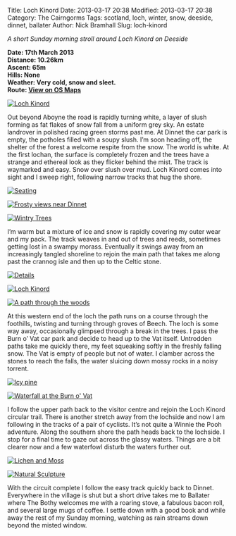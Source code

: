 Title: Loch Kinord
Date: 2013-03-17 20:38
Modified: 2013-03-17 20:38
Category: The Cairngorms
Tags: scotland, loch, winter, snow, deeside, dinnet, ballater
Author: Nick Bramhall
Slug: loch-kinord

_A short Sunday morning stroll around Loch Kinord on Deeside_

**Date: 17th March 2013  
Distance: 10.26km  
Ascent: 65m  
Hills:  None  
Weather: Very cold, snow and sleet.    
Route: [View on OS Maps](https://www.invertedworld.co.uk/hillwalking/trip/224)**  

[![Loch Kinord](http://farm9.staticflickr.com/8246/8565585230_cdb540fb74_b.jpg)](http://flic.kr/p/e3US4Y "Loch Kinord by Nick Bramhall, on Flickr")

<!--more-->

Out beyond Aboyne the road is rapidly turning white, a layer of slush forming as fat flakes of snow fall from a uniform grey sky. An estate landrover in polished racing green storms past me. At Dinnet the car park is empty, the potholes filled with a soupy slush. I’m soon heading off, the shelter of the forest a welcome respite from the snow. The world is white. At the first lochan, the surface is completely frozen and the trees have a strange and ethereal look as they flicker behind the mist. The track is waymarked and easy. Snow over slush over mud. Loch Kinord comes into sight and I sweep right, following narrow tracks that hug the shore. 

[![Seating](http://farm9.staticflickr.com/8369/8565447366_4dd0b6b917_b.jpg)](http://flic.kr/p/e3Ua61 "Seating by Nick Bramhall, on Flickr")

[![Frosty views near Dinnet](http://farm9.staticflickr.com/8107/8565559904_ae0eb90f37_b.jpg)](http://flic.kr/p/e3UJxj "Frosty views near Dinnet by Nick Bramhall, on Flickr")

[![Wintry Trees](http://farm9.staticflickr.com/8523/8565467588_b0542bc407_b.jpg)](http://flic.kr/p/e3Ug6E "Wintry Trees by Nick Bramhall, on Flickr")

I’m warm but a mixture of ice and snow is rapidly covering my outer wear and my pack. The track weaves in and out of trees and reeds, sometimes getting lost in a swampy morass. Eventually it swings away from an increasingly tangled shoreline to rejoin the main path that takes me along past the crannog isle and then up to the Celtic stone.

[![Details](http://farm9.staticflickr.com/8506/8565571742_0c5505eea3_b.jpg)](http://flic.kr/p/e3UN4q "Details by Nick Bramhall, on Flickr")

[![Loch Kinord](http://farm9.staticflickr.com/8242/8565499558_08279532bc_b.jpg)](http://flic.kr/p/e3UqAS "Loch Kinord by Nick Bramhall, on Flickr")

[![A path through the woods](http://farm9.staticflickr.com/8250/8564413123_d527b50202_b.jpg)](http://flic.kr/p/e3NRDe "A path through the woods by Nick Bramhall, on Flickr")

At this western end of the loch the path runs on a course through the foothills, twisting and turning through groves of Beech. The loch is some way away, occasionally glimpsed through a break in the trees. I pass the Burn o’ Vat car park and decide to head up to the Vat itself. Untrodden paths take me quickly there, my feet squeaking softly in the freshly falling snow. The Vat is empty of people but not of water. I clamber across the stones to reach the falls, the water sluicing down mossy rocks in a noisy torrent. 

[![Icy pine](http://farm9.staticflickr.com/8089/8564416491_51b0c81776_b.jpg)](http://flic.kr/p/e3NSDi "Icy pine by Nick Bramhall, on Flickr")

[![Waterfall at the Burn o' Vat](http://farm9.staticflickr.com/8383/8564429909_366daee625_b.jpg)](http://flic.kr/p/e3NWCD "Waterfall at the Burn o' Vat by Nick Bramhall, on Flickr")

I follow the upper path back to the visitor centre and rejoin the Loch Kinord circular trail. There is another stretch away from the lochside and now I am following in the tracks of a pair of cyclists. It’s not quite a Winnie the Pooh adventure. Along the southern shore the path heads back to the lochside. I stop for a final time to gaze out across the glassy waters. Things are a bit clearer now and a few waterfowl disturb the waters further out. 

[![Lichen and Moss](http://farm9.staticflickr.com/8512/8565543294_97e6e7a2ac_b.jpg)](http://flic.kr/p/e3UDAW "Lichen and Moss by Nick Bramhall, on Flickr")

[![Natural Sculpture](http://farm9.staticflickr.com/8514/8565549060_891e9d4809_b.jpg)](http://flic.kr/p/e3UFjm "Natural Sculpture by Nick Bramhall, on Flickr")

With the circuit complete I follow the easy track quickly back to Dinnet. Everywhere in the village is shut but a short drive takes me to Ballater where The Bothy welcomes me with a roaring stove, a fabulous bacon roll, and several large mugs of coffee. I settle down with a good book and while away the rest of my Sunday morning, watching as rain streams down beyond the misted window.
